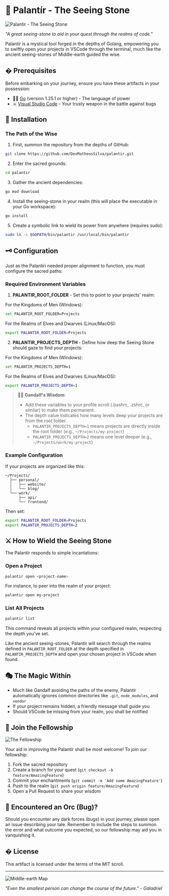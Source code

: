 # 🔮 Palantír - The Seeing Stone

![Palantír - The Seeing Stone](https://raw.githubusercontent.com/DevMatheusSilva/palantir/main/.github/assets/palantir.jpg)

*"A great seeing-stone to aid in your quest through the realms of code."*

Palantír is a mystical tool forged in the depths of Golang, empowering you to swiftly open your projects in VSCode through the terminal, much like the ancient seeing-stones of Middle-earth guided the wise.

## � Prerequisites

Before embarking on your journey, ensure you have these artifacts in your possession:

- 🧙‍♂️ [Go](https://golang.org/) (version 1.25.1 or higher) - The language of power
- ⚔️ [Visual Studio Code](https://code.visualstudio.com/) - Your trusty weapon in the battle against bugs

## 🌟 Installation

### The Path of the Wise

1. First, summon the repository from the depths of GitHub:
```bash
git clone https://github.com/DevMatheusSilva/palantir.git
```

2. Enter the sacred grounds:
```bash
cd palantir
```

3. Gather the ancient dependencies:
```bash
go mod download
```

4. Install the seeing-stone in your realm (this will place the executable in your Go workspace):
```bash
go install
```

5. Create a symbolic link to wield its power from anywhere (requires sudo):
```bash
sudo ln -s $GOPATH/bin/palantir /usr/local/bin/palantir
```

## 🗝️ Configuration

Just as the Palantíri needed proper alignment to function, you must configure the sacred paths:

### Required Environment Variables

1. **PALANTIR_ROOT_FOLDER** - Set this to point to your projects' realm:

For the Kingdoms of Men (Windows):
```bash
set PALANTIR_ROOT_FOLDER=Projects
```

For the Realms of Elves and Dwarves (Linux/MacOS):
```bash
export PALANTIR_ROOT_FOLDER=Projects
```

2. **PALANTIR_PROJECTS_DEPTH** - Define how deep the Seeing Stone should gaze to find your projects:

For the Kingdoms of Men (Windows):
```bash
set PALANTIR_PROJECTS_DEPTH=1
```

For the Realms of Elves and Dwarves (Linux/MacOS):
```bash
export PALANTIR_PROJECTS_DEPTH=1
```

> 🧙‍♂️ **Gandalf's Wisdom**: 
> - Add these variables to your profile scroll (.bashrc, .zshrc, or similar) to make them permanent.
> - The depth value indicates how many levels deep your projects are from the root folder.
>   - `PALANTIR_PROJECTS_DEPTH=1` means projects are directly inside the root folder (e.g., `~/Projects/my-project`)
>   - `PALANTIR_PROJECTS_DEPTH=2` means one level deeper (e.g., `~/Projects/work/my-project`)

### Example Configuration

If your projects are organized like this:
```
~/Projects/
  ├── personal/
  │   ├── website/
  │   └── blog/
  └── work/
      ├── api/
      └── frontend/
```

Then set:
```bash
export PALANTIR_ROOT_FOLDER=Projects
export PALANTIR_PROJECTS_DEPTH=2
```

## ⚔️ How to Wield the Seeing Stone

The Palantír responds to simple incantations:

### Open a Project
```bash
palantir open <project-name>
```

For instance, to peer into the realm of your project:
```bash
palantir open my-project
```

### List All Projects
```bash
palantir list
```

This command reveals all projects within your configured realm, respecting the depth you've set.

Like the ancient seeing-stones, Palantír will search through the realms defined in `PALANTIR_ROOT_FOLDER` at the depth specified in `PALANTIR_PROJECTS_DEPTH` and open your chosen project in VSCode when found.

## 🎭 The Magic Within

- Much like Gandalf avoiding the paths of the enemy, Palantír automatically ignores common directories like `.git`, `node_modules`, and `vendor`
- If your project remains hidden, a friendly message shall guide you
- Should VSCode be missing from your realm, you shall be notified

## 🤝 Join the Fellowship

![The Fellowship](https://raw.githubusercontent.com/DevMatheusSilva/palantir/main/.github/assets/fellowship.jpg)

Your aid in improving the Palantír shall be most welcome! To join our fellowship:

1. Fork the sacred repository
2. Create a branch for your quest (`git checkout -b feature/AmazingFeature`)
3. Commit your enchantments (`git commit -m 'Add some AmazingFeature'`)
4. Push to the realm (`git push origin feature/AmazingFeature`)
5. Open a Pull Request to share your wisdom

## 🐛 Encountered an Orc (Bug)?

Should you encounter any dark forces (bugs) in your journey, please open an issue describing your tale. Remember to include the steps to summon the error and what outcome you expected, so our fellowship may aid you in vanquishing it.

## � License

This artifact is licensed under the terms of the MIT scroll.

---

![Middle-earth Map](https://raw.githubusercontent.com/DevMatheusSilva/palantir/main/.github/assets/map.jpg)

*"Even the smallest person can change the course of the future." - Galadriel*
